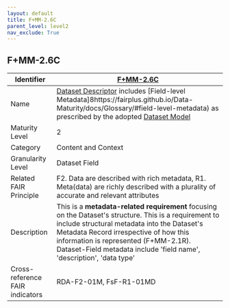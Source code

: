 ```yaml
---
layout: default
title: F+MM-2.6C
parent_level: level2
nav_exclude: True
---
```


## F+MM-2.6C

| Identifier | [F+MM-2.6C](https://github.com/FAIRplus/Data-Maturity/edit/v0.3/docs/_indicators/E.%20F+MM-2.6C.md) |
| ---------- | ----------|
| Name | [Dataset Descriptor](https://fairplus.github.io/Data-Maturity/docs/Glossary/#dataset-descriptor) includes [Field-level Metadata]8https://fairplus.github.io/Data-Maturity/docs/Glossary/#field-level-metadata) as prescribed by the adopted [Dataset Model](https://fairplus.github.io/Data-Maturity/docs/Glossary/#dataset-model) |
| Maturity Level | 2 |
| Category | Content and Context |
| Granularity Level | Dataset Field |
| Related FAIR Principle | F2. Data are described with rich metadata, R1. Meta(data) are richly described with a plurality of accurate and relevant attributes |
| Description | This is a **metadata-related requirement** focusing on the Dataset's structure. This is a requirement to include structural metadata into the Dataset's Metadata Record irrespective of how this information is represented (F+MM-2.1R). Dataset-Field metadata include 'field name', 'description', 'data type' |
| Cross-reference FAIR indicators | RDA-F2-01M, FsF-R1-01MD |
